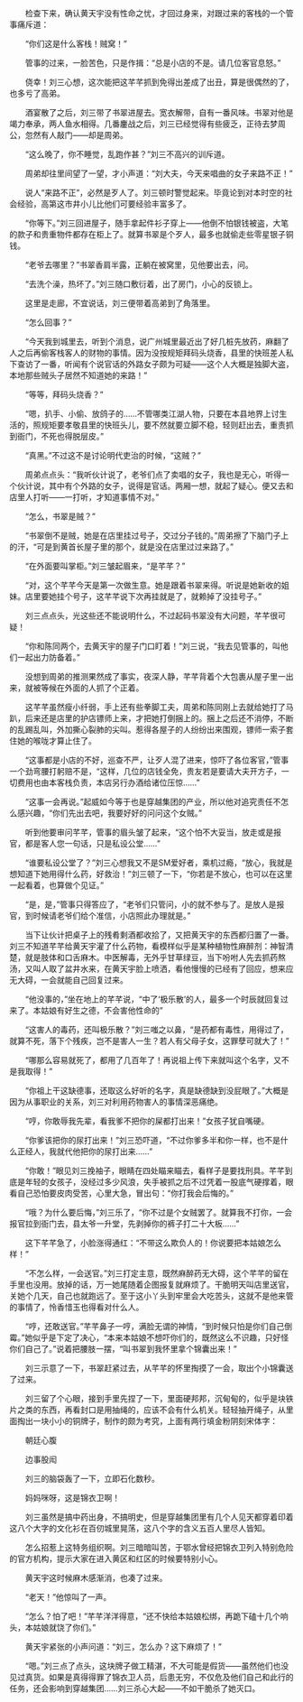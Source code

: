 　　检查下来，确认黄天宇没有性命之忧，才回过身来，对跟过来的客栈的一个管事痛斥道：

　　“你们这是什么客栈！贼窝！”

　　管事的过来，一脸苦色，只是作揖：“总是小店的不是。请几位客官息怒。”

　　侥幸！刘三心想，这次能把这芊芊抓到免得出差成了出丑，算是很偶然的了，也多亏了高弟。

　　酒宴散了之后，刘三带了书翠进屋去。宽衣解带，自有一番风味。书翠对他是竭力奉承，两人鱼水相得。几番鏖战之后，刘三已经觉得有些疲乏，正待去梦周公，忽然有人敲门——却是周弟。

　　“这么晚了，你不睡觉，乱跑作甚？”刘三不高兴的训斥道。

　　周弟却往里间望了一望，才小声道：“刘大夫，今天来唱曲的女子来路不正！”

　　说人“来路不正”，必然是歹人了。刘三顿时警觉起来。毕竟论到对本时空的社会经验，高第这市井小儿比他们可要经验丰富多了。

　　“你等下。”刘三回进屋子，随手拿起件衫子穿上——他倒不怕银钱被盗，大笔的款子和贵重物件都存在柜上了。就算书翠是个歹人，最多也就偷走些零星银子铜钱。

　　“老爷去哪里？”书翠香肩半露，正躺在被窝里，见他要出去，问。

　　“去洗个澡，热坏了。”刘三随口敷衍着，出了房门，小心的反锁上。

　　这里是走廊，不宜说话，刘三便带着高弟到了角落里。

　　“怎么回事？”

　　“今天我到城里去，听到个消息，说广州城里最近出了好几桩先放药，麻翻了人之后再偷客栈客人的财物的事情。因为没按规矩拜码头烧香，县里的快班差人私下查访了一番，听闻有个说官话的外路女子颇为可疑——这个人大概是独脚大盗，本地那些贼头子居然不知道她的来路！”

　　“等等，拜码头烧香？”

　　“嗯，扒手、小偷、放鸽子的……不管哪类江湖人物，只要在本县地界上讨生活的，照规矩要孝敬县里的快班头儿，要不然就要立脚不稳，轻则赶出去，重责抓到衙门，不死也得脱层皮。”

　　“真黑。”不过这不是讨论明代吏治的时候，“这贼？”

　　周弟点点头：“我听伙计说了，老爷们点了卖唱的女子，我也是无心，听得一个伙计说，其中有个外路的女子，说得是官话。两厢一想，就起了疑心。便又去和店里人打听——一打听，才知道事情不对。”

　　“怎么，书翠是贼？”

　　“书翠倒不是贼，她是在店里挂过号子，交过分子钱的。”周弟擦了下脑门子上的汗，“可是到黄首长屋子里的那个，就是没在店里过过来路了。”

　　“在外面要叫掌柜。”刘三皱起眉来，“是芊芊？”

　　“对，这个芊芊今天是第一次做生意。她是跟着书翠来得。听说是她新收的姐妹。店里要她挂个号子，这芊芊说下次再挂就是了，就赖掉了没挂号子。”

　　刘三点点头，光这些还不能说明什么，不过起码书翠没有大问题，芊芊很可疑！

　　“你和陈同两个，去黄天宇的屋子门口盯着！”刘三说，“我去见管事的，叫他们一起出力防备着。”

　　没想到周弟的推测果然成了事实，夜深人静，芊芊背着个大包裹从屋子里一出来，就被等候在外面的人抓了个正着。

　　这芊芊虽然瘦小纤弱，手上还有些拳脚工夫，周弟和陈同刚上去就给她打了马趴，后来还是店里的护店镖师上来，才把她打倒捆上的。捆上之后还不消停，不断的乱踢乱叫，外加撕心裂肺的尖叫。惹得各屋子的人纷纷出来围观，镖师一索子套住她的喉咙才算止住了。

　　“这事都是小店的不好，巡查不严，让歹人混了进来，惊吓了各位客官，”管事一个劲弯腰打躬赔不是，“这样，几位的店钱全免，贵友若是要请大夫开方子，一切费用也由本客栈负责，本店另行办酒给诸位压惊……”

　　“这事一会再说。”起威如今等于也是穿越集团的产业，所以他对追究责任不怎么感兴趣，“你们先出去吧，我要好好的问问这个女贼。”

　　听到他要审问芊芊，管事的眉头皱了起来，“这个怕不大妥当，放走或是报官，都是客人您一句话，只是私设公堂……”

　　“谁要私设公堂了？”刘三心想我又不是SM爱好者，乘机过瘾，“放心，我就是想知道下她用得什么药，好救治！”刘三顿了一下，“你若是不放心，也可以在这里一起看着，也算做个见证。”

　　“是，是，”管事只得答应了，“老爷们只管问，小的就不参与了。是放人是报官，到时候请老爷们给个准信，小店照此办理就是。”

　　当下让伙计把桌子上的残肴剩酒都收拾了，又把黄天宇的东西都归置了一番。刘三不知道芊芊给黄天宇灌了什么药物，看模样似乎是某种植物性麻醉剂：神智清楚，就是肢体和口舌麻木。中医解毒，无外乎甘草绿豆，当下吩咐人先去抓药熬汤，又叫人取了盆井水来，在黄天宇脸上喷洒，看他慢慢的已经有了回应，想来应无大碍，一会就能自己回复过来。

　　“他没事的，”坐在地上的芊芊说，“中了‘极乐散’的人，最多一个时辰就回复过来了。本姑娘有好生之德，不会害他性命的”

　　“这害人的毒药，还叫极乐散？”刘三嗤之以鼻，“是药都有毒性，用得过了，就算不死，落下个残疾，岂不是害人一生？若人有父母子女，这罪孽可就大了！”

　　“哪那么容易就死了，都用了几百年了！再说祖上传下来就叫这个名字，又不是我取得！”

　　“你祖上干这缺德事，还取这么好听的名字，真是缺德缺到没屁眼了。”大概是因为从事职业的关系，刘三对利用药物害人的事情深恶痛绝。

　　“哼，你敢辱我先辈，看我爹不把你的屎都打出来！”女孩子犹自嘴硬。

　　“你爹该把你的尿打出来！”刘三恐吓道，“不过你爹多半和你一样，也不是什么正经人，我就代他把你的尿打出来……”

　　“你敢！”眼见刘三挽袖子，眼睛在四处瞄来瞄去，看样子是要找刑具。芊芊到底是年轻的女孩子，没经过多少风浪，失手被抓之后不过凭着一股底气硬撑着，眼看自己恐怕要皮肉受苦，心里大急，冒出句：“你打我会后悔的。”

　　“哦？为什么要后悔，”刘三乐了，“你不过是个女贼罢了。就算我不打你，一会报官拉到衙门去，县太爷一升堂，先剥掉你的裤子打二十大板……”

　　这下芊芊急了，小脸涨得通红：“不带这么欺负人的！你说要把本姑娘怎么样！”

　　“不怎么样，一会送官。”刘三打定主意，既然麻醉药无大碍，这个芊芊的留在手里也没用。放掉的话，万一她尾随着企图报复就麻烦了。干脆明天叫店里送官，关她个几天，自己也就跑远了。至于这小丫头到牢里会大吃苦头，这就不是他来管的事情了，怜香惜玉也得看对什么人。

　　“哼，还敢送官。”芊芊鼻子一哼，满脸无谓的神情，“到时候只怕是你们自己倒霉。”她似乎是下定了决心，“本来本姑娘不想吓你们的，既然这么不识趣，只好怪你们自己了。”说着把腰肢一摆，“叫书翠到我怀里拿个锦囊出来！”

　　刘三示意了一下，书翠赶紧过去，从芊芊的怀里掏摸了一会，取出个小锦囊送了过来。

　　刘三留了个心眼，接到手里先捏了一下，里面硬邦邦，沉甸甸的，似乎是块铁片之类的东西，再看封口是用抽绳的，应该不会有什么机关。轻轻抽开绳子，从里面掏出一块小小的铜牌子，制作的颇为考究，上面有两行填金粉阴刻宋体字：

　　朝廷心腹

　　边事股闳

　　刘三的脑袋轰了一下，立即石化数秒。

　　妈妈咪呀，这是锦衣卫啊！

　　刘三虽然是搞中药出身，不搞明史，但是穿越集团里有几个人见天都穿着印着这八个大字的文化衫在百仞城里晃荡，这八个字的含义五百人里尽人皆知。

　　怎么招惹上这特务组织啊。刘三暗暗叫苦，于鄂水曾经把锦衣卫列入特别危险的官方机构，提示大家在进入黄区和红区的时候要特别小心。

　　黄天宇这时候麻木感渐消，也凑了过来。

　　“老天！”他惊叫了一声。

　　“怎么？怕了吧！”芊芊洋洋得意，“还不快给本姑娘松绑，再跪下磕十几个响头，本姑娘就饶了你们。”

　　黄天宇紧张的小声问道：“刘三，怎么办？这下麻烦了！”

　　“嗯。”刘三点了点头，这块牌子做工精湛，不大可能是假货——虽然他们也没见过真货。如果是真得得罪了锦衣卫人员，后患无穷，不仅危及他们自己和此行的任务，还会影响到穿越集团……刘三杀心大起——不如干脆杀了她灭口。
